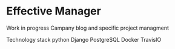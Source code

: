 Effective Manager
==========================
Work in progress
Campany blog and specific project managment

Technology stack
python
Django
PostgreSQL
Docker
TravisIO
